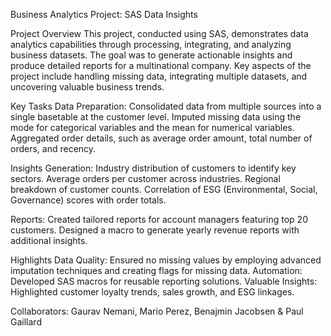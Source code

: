 Business Analytics Project: SAS Data Insights

Project Overview
This project, conducted using SAS, demonstrates data analytics capabilities through processing, integrating, and analyzing business datasets. The goal was to generate actionable insights and produce detailed reports for a multinational company. Key aspects of the project include handling missing data, integrating multiple datasets, and uncovering valuable business trends.

Key Tasks
Data Preparation:
Consolidated data from multiple sources into a single basetable at the customer level.
Imputed missing data using the mode for categorical variables and the mean for numerical variables.
Aggregated order details, such as average order amount, total number of orders, and recency.

Insights Generation:
Industry distribution of customers to identify key sectors.
Average orders per customer across industries.
Regional breakdown of customer counts.
Correlation of ESG (Environmental, Social, Governance) scores with order totals.

Reports:
Created tailored reports for account managers featuring top 20 customers.
Designed a macro to generate yearly revenue reports with additional insights.

Highlights
Data Quality: Ensured no missing values by employing advanced imputation techniques and creating flags for missing data.
Automation: Developed SAS macros for reusable reporting solutions.
Valuable Insights: Highlighted customer loyalty trends, sales growth, and ESG linkages.

Collaborators: Gaurav Nemani, Mario Perez, Benajmin Jacobsen & Paul Gaillard
